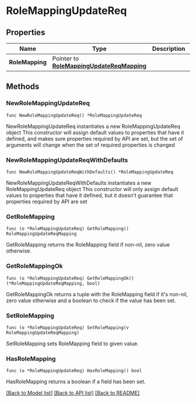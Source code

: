# RoleMappingUpdateReq

## Properties

Name | Type | Description | Notes
------------ | ------------- | ------------- | -------------
**RoleMapping** | Pointer to [**RoleMappingUpdateReqMapping**](RoleMappingUpdateReqMapping.md) |  | [optional] 

## Methods

### NewRoleMappingUpdateReq

`func NewRoleMappingUpdateReq() *RoleMappingUpdateReq`

NewRoleMappingUpdateReq instantiates a new RoleMappingUpdateReq object
This constructor will assign default values to properties that have it defined,
and makes sure properties required by API are set, but the set of arguments
will change when the set of required properties is changed

### NewRoleMappingUpdateReqWithDefaults

`func NewRoleMappingUpdateReqWithDefaults() *RoleMappingUpdateReq`

NewRoleMappingUpdateReqWithDefaults instantiates a new RoleMappingUpdateReq object
This constructor will only assign default values to properties that have it defined,
but it doesn't guarantee that properties required by API are set

### GetRoleMapping

`func (o *RoleMappingUpdateReq) GetRoleMapping() RoleMappingUpdateReqMapping`

GetRoleMapping returns the RoleMapping field if non-nil, zero value otherwise.

### GetRoleMappingOk

`func (o *RoleMappingUpdateReq) GetRoleMappingOk() (*RoleMappingUpdateReqMapping, bool)`

GetRoleMappingOk returns a tuple with the RoleMapping field if it's non-nil, zero value otherwise
and a boolean to check if the value has been set.

### SetRoleMapping

`func (o *RoleMappingUpdateReq) SetRoleMapping(v RoleMappingUpdateReqMapping)`

SetRoleMapping sets RoleMapping field to given value.

### HasRoleMapping

`func (o *RoleMappingUpdateReq) HasRoleMapping() bool`

HasRoleMapping returns a boolean if a field has been set.


[[Back to Model list]](../README.md#documentation-for-models) [[Back to API list]](../README.md#documentation-for-api-endpoints) [[Back to README]](../README.md)


